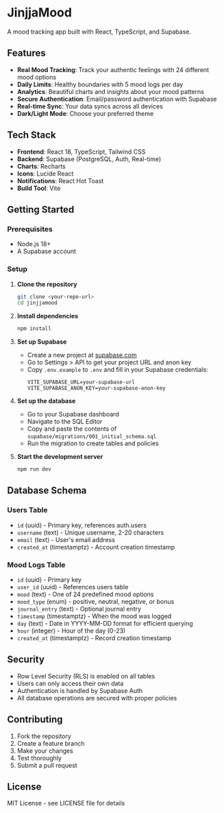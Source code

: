 # JinjjaMood

A mood tracking app built with React, TypeScript, and Supabase.

## Features

- **Real Mood Tracking**: Track your authentic feelings with 24 different mood options
- **Daily Limits**: Healthy boundaries with 5 mood logs per day
- **Analytics**: Beautiful charts and insights about your mood patterns
- **Secure Authentication**: Email/password authentication with Supabase
- **Real-time Sync**: Your data syncs across all devices
- **Dark/Light Mode**: Choose your preferred theme

## Tech Stack

- **Frontend**: React 18, TypeScript, Tailwind CSS
- **Backend**: Supabase (PostgreSQL, Auth, Real-time)
- **Charts**: Recharts
- **Icons**: Lucide React
- **Notifications**: React Hot Toast
- **Build Tool**: Vite

## Getting Started

### Prerequisites

- Node.js 18+ 
- A Supabase account

### Setup

1. **Clone the repository**
   ```bash
   git clone <your-repo-url>
   cd jinjjamood
   ```

2. **Install dependencies**
   ```bash
   npm install
   ```

3. **Set up Supabase**
   - Create a new project at [supabase.com](https://supabase.com)
   - Go to Settings > API to get your project URL and anon key
   - Copy `.env.example` to `.env` and fill in your Supabase credentials:
     ```
     VITE_SUPABASE_URL=your-supabase-url
     VITE_SUPABASE_ANON_KEY=your-supabase-anon-key
     ```

4. **Set up the database**
   - Go to your Supabase dashboard
   - Navigate to the SQL Editor
   - Copy and paste the contents of `supabase/migrations/001_initial_schema.sql`
   - Run the migration to create tables and policies

5. **Start the development server**
   ```bash
   npm run dev
   ```

## Database Schema

### Users Table
- `id` (uuid) - Primary key, references auth.users
- `username` (text) - Unique username, 2-20 characters
- `email` (text) - User's email address
- `created_at` (timestamptz) - Account creation timestamp

### Mood Logs Table
- `id` (uuid) - Primary key
- `user_id` (uuid) - References users table
- `mood` (text) - One of 24 predefined mood options
- `mood_type` (enum) - positive, neutral, negative, or bonus
- `journal_entry` (text) - Optional journal entry
- `timestamp` (timestamptz) - When the mood was logged
- `day` (text) - Date in YYYY-MM-DD format for efficient querying
- `hour` (integer) - Hour of the day (0-23)
- `created_at` (timestamptz) - Record creation timestamp

## Security

- Row Level Security (RLS) is enabled on all tables
- Users can only access their own data
- Authentication is handled by Supabase Auth
- All database operations are secured with proper policies

## Contributing

1. Fork the repository
2. Create a feature branch
3. Make your changes
4. Test thoroughly
5. Submit a pull request

## License

MIT License - see LICENSE file for details